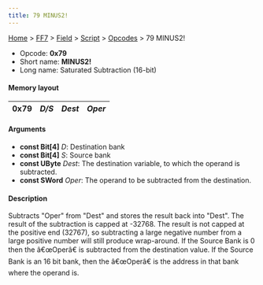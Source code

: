 ```yaml
---
title: 79 MINUS2!
---
```


[Home](/Main%20Page.md) > [FF7](/FF7.md) > [Field](/FF7/Field.md) > [Script](/FF7/Field/Script.md) > [Opcodes](/FF7/Field/Script/Opcodes.md) > 79 MINUS2!

-   Opcode: **0x79**
-   Short name: **MINUS2!**
-   Long name: Saturated Subtraction (16-bit)

#### Memory layout

| 0x79 | *D/S* | *Dest* | *Oper* |
|------|-------|--------|--------|

#### Arguments

-   **const Bit\[4\]** *D*: Destination bank
-   **const Bit\[4\]** *S*: Source bank
-   **const UByte** *Dest*: The destination variable, to which the
    operand is subtracted.
-   **const SWord** *Oper*: The operand to be subtracted from the
    destination.

#### Description

Subtracts "Oper" from "Dest" and stores the result back into "Dest". The
result of the subtraction is capped at -32768. The result is not capped
at the positive end (32767), so subtracting a large negative number from
a large positive number will still produce wrap-around. If the Source
Bank is 0 then the â€œOperâ€ is subtracted from the destination value.
If the Source Bank is an 16 bit bank, then the â€œOperâ€ is the address
in that bank where the operand is.
